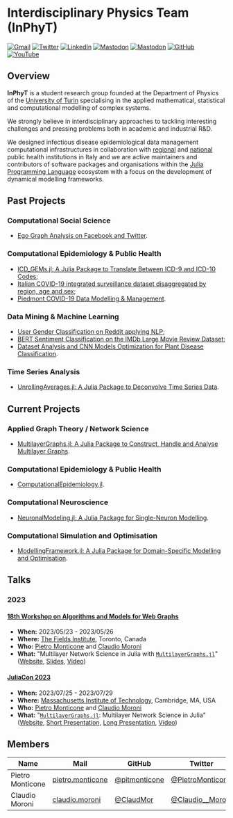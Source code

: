 # Interdisciplinary Physics Team (InPhyT)

[![Gmail](https://img.shields.io/badge/Gmail-D14836?style=for-the-badge&logo=gmail&logoColor=white)](mailto:inphyt@gmail.com)
[![Twitter](https://img.shields.io/badge/Twitter-1DA1F2?style=for-the-badge&logo=twitter&logoColor=white)](https://twitter.com/In_Phy_T)
[![LinkedIn](https://img.shields.io/badge/linkedin-%230077B5.svg?style=for-the-badge&logo=linkedin&logoColor=white)](https://www.linkedin.com/company/interdisciplinary-physics-team-inphyt)
[![Mastodon](https://img.shields.io/badge/-MASTODON-%232B90D9?style=for-the-badge&logo=mastodon&logoColor=white)](https://fosstodon.org/@InPhyT)
[![Mastodon](https://img.shields.io/badge/-MASTODON-%232B90D9?style=for-the-badge&logo=mastodon&logoColor=white)](https://julialang.social/@InPhyT)
[![GitHub](https://img.shields.io/badge/github-%23121011.svg?style=for-the-badge&logo=github&logoColor=white)](https://github.com/InPhyT)
[![YouTube](https://img.shields.io/badge/YouTube-%23FF0000.svg?style=for-the-badge&logo=YouTube&logoColor=white)](https://www.youtube.com/channel/UCKp_W47FcAHfv_Ccj1MIXTA)

## Overview 

**InPhyT** is a student research group founded at the Department of Physics of the [University of Turin](https://www.unito.it) specialising in the applied mathematical, statistical and computational modelling of complex systems.

We strongly believe in interdisciplinary approaches to tackling interesting challenges and pressing problems both in academic and industrial R&D. 

We designed infectious disease epidemiological data management computational infrastructures in collaboration with [regional](https://www.epi.piemonte.it) and [national](https://covid19.infn.it/iss/) public health institutions in Italy and we are active maintainers and contributors of software packages and organisations within the [Julia Programming Language](https://julialang.org) ecosystem with a focus on the development of dynamical modelling frameworks.

## Past Projects

### Computational Social Science 
- [Ego Graph Analysis on Facebook and Twitter](https://github.com/InPhyT/Social_Ego_Network_Analysis).

### Computational Epidemiology & Public Health 
- [ICD_GEMs.jl: A Julia Package to Translate Between ICD-9 and ICD-10 Codes](https://github.com/JuliaHealth/ICD_GEMs.jl); 
- [Italian COVID-19 integrated surveillance dataset disaggregated by region, age and sex](https://github.com/InPhyT/COVID19-Italy-Integrated-Surveillance-Data); 
- [Piedmont COVID-19 Data Modelling & Management](https://github.com/UniTo-SEPI/COVID-19_Piedmont).

### Data Mining & Machine Learning 
- [User Gender Classification on Reddit applying NLP](https://github.com/InPhyT/Reddit_Text_Classification);
- [BERT Sentiment Classification on the IMDb Large Movie Review Dataset](https://github.com/InPhyT/IMDb_Sentiment_Analysis_BERT);
- [Dataset Analysis and CNN Models Optimization for Plant Disease Classification](https://github.com/InPhyT/Plant_Disease_Classification_CNN).

### Time Series Analysis 
- [UnrollingAverages.jl: A Julia Package to Deconvolve Time Series Data](https://github.com/InPhyT/UnrollingAverages.jl).

## Current Projects  

### Applied Graph Theory / Network Science 
- [MultilayerGraphs.jl: A Julia Package to Construct, Handle and Analyse Multilayer Graphs](https://github.com/JuliaGraphs/MultilayerGraphs.jl).

### Computational Epidemiology & Public Health 
- [ComputationalEpidemiology.jl]().

### Computational Neuroscience 
- [NeuronalModeling.jl: A Julia Package for Single-Neuron Modelling]().

### Computational Simulation and Optimisation 
- [ModellingFramework.jl: A Julia Package for Domain-Specific Modelling and Optimisation]().

## Talks

### 2023 

#### [18th Workshop on Algorithms and Models for Web Graphs](http://www.fields.utoronto.ca/activities/22-23/waw2023)

- **When:** 2023/05/23 - 2023/05/26
- **Where:** [The Fields Institute](http://www.fields.utoronto.ca/), Toronto, Canada
- **Who:** [Pietro Monticone](https://github.com/pitmonticone) and [Claudio Moroni](https://github.com/ClaudMor)
- **What:** "Multilayer Network Science in Julia with [`MultilayerGraphs.jl`](https://github.com/JuliaGraphs/MultilayerGraphs.jl)" ([Website](http://www.fields.utoronto.ca/talks/Multilayer-Network-Science-Julia-MultilayerGraphsjl), [Slides](https://inphyt.github.io/Talks/2023/WAW/index.html), [Video](https://youtu.be/hB8Vrwkwax0))

#### [JuliaCon 2023](https://juliacon.org/2023/)

- **When:** 2023/07/25 - 2023/07/29
- **Where:** [Massachusetts Institute of Technology](https://www.mit.edu), Cambridge, MA, USA
- **Who:** [Pietro Monticone](https://github.com/pitmonticone) and [Claudio Moroni](https://github.com/ClaudMor)
- **What:** "[`MultilayerGraphs.jl`](https://github.com/JuliaGraphs/MultilayerGraphs.jl): Multilayer Network Science in Julia" ([Website](https://pretalx.com/juliacon2023/talk/MS7YWQ/), [Short Presentation](https://inphyt.github.io/Talks/2023/JuliaCon/short/index.html), [Long Presentation](https://inphyt.github.io/Talks/2023/JuliaCon/long/index.html), [Video](https://youtu.be/Q2PwKQCkZJ4))

## Members

| Name | Mail | GitHub | Twitter | Julia Discourse | Julia Forem |
|--------|--------|--------|--------|--------|--------|
| Pietro Monticone | [pietro.monticone](mailto:pietro.monticone@studenti.unitn.it) | [@pitmonticone](https://github.com/pitmonticone) | [@PietroMonticone](https://twitter.com/PietroMonticone) | [@PietroMonticone](https://discourse.julialang.org/u/PietroMonticone) | [@pitmonticone](https://forem.julialang.org/pitmonticone) |
| Claudio Moroni | [claudio.moroni](mailto:claudio.moroni@edu.unito.it) | [@ClaudMor](https://github.com/ClaudMor) | [@Claudio__Moroni](https://twitter.com/Claudio__Moroni) | [@claudio20497](https://discourse.julialang.org/u/claudio20497) | [@claudio_moroni](https://forem.julialang.org/claudio_moroni) |
